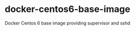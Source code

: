 docker-centos6-base-image
=========================

Docker Centos 6 base image providing supervisor and sshd
